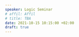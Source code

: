```yaml
---
speaker: Logic Seminar
# affil: Affil
# title: TBA
date: 2021-10-15 10:15:00 +02:00
draft: true
---
```

